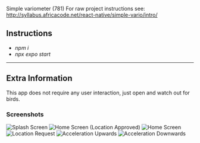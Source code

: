 Simple variometer (781)
For raw project instructions see: http://syllabus.africacode.net/react-native/simple-vario/intro/

## Instructions

- _npm i_
- _npx expo start_

---

## Extra Information

This app does not require any user interaction, just open and watch out for birds.

### Screenshots

![Splash Screen](./Screenshots/SplashScreen.jpg)
![Home Screen (Location Approved)](./Screenshots/HomeReqApp.jpg)
![Home Screen](./Screenshots/Home.jpg)
![Location Request](./Screenshots/LoactionRequest.jpg)
![Acceleration Upwards](./Screenshots/AccUp.jpg)
![Acceleration Downwards](./Screenshots/AccDown.jpg)
